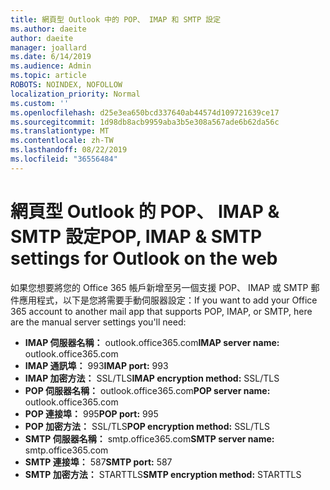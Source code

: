```yaml
---
title: 網頁型 Outlook 中的 POP、 IMAP 和 SMTP 設定
ms.author: daeite
author: daeite
manager: joallard
ms.date: 6/14/2019
ms.audience: Admin
ms.topic: article
ROBOTS: NOINDEX, NOFOLLOW
localization_priority: Normal
ms.custom: ''
ms.openlocfilehash: d25e3ea650bcd337640ab44574d109721639ce17
ms.sourcegitcommit: 1d98db8acb9959aba3b5e308a567ade6b62da56c
ms.translationtype: MT
ms.contentlocale: zh-TW
ms.lasthandoff: 08/22/2019
ms.locfileid: "36556484"
---
```

# <a name="pop-imap--smtp-settings-for-outlook-on-the-web"></a><span data-ttu-id="c36ed-102">網頁型 Outlook 的 POP、 IMAP & SMTP 設定</span><span class="sxs-lookup"><span data-stu-id="c36ed-102">POP, IMAP & SMTP settings for Outlook on the web</span></span>

<span data-ttu-id="c36ed-103">如果您想要將您的 Office 365 帳戶新增至另一個支援 POP、 IMAP 或 SMTP 郵件應用程式，以下是您將需要手動伺服器設定：</span><span class="sxs-lookup"><span data-stu-id="c36ed-103">If you want to add your Office 365 account to another mail app that supports POP, IMAP, or SMTP, here are the manual server settings you'll need:</span></span>
  
- <span data-ttu-id="c36ed-104">**IMAP 伺服器名稱：** outlook.office365.com</span><span class="sxs-lookup"><span data-stu-id="c36ed-104">**IMAP server name:** outlook.office365.com</span></span>
- <span data-ttu-id="c36ed-105">**IMAP 通訊埠：** 993</span><span class="sxs-lookup"><span data-stu-id="c36ed-105">**IMAP port:** 993</span></span>
- <span data-ttu-id="c36ed-106">**IMAP 加密方法：** SSL/TLS</span><span class="sxs-lookup"><span data-stu-id="c36ed-106">**IMAP encryption method:** SSL/TLS</span></span>
- <span data-ttu-id="c36ed-107">**POP 伺服器名稱：** outlook.office365.com</span><span class="sxs-lookup"><span data-stu-id="c36ed-107">**POP server name:** outlook.office365.com</span></span>  
- <span data-ttu-id="c36ed-108">**POP 連接埠：** 995</span><span class="sxs-lookup"><span data-stu-id="c36ed-108">**POP port:** 995</span></span>  
- <span data-ttu-id="c36ed-109">**POP 加密方法：** SSL/TLS</span><span class="sxs-lookup"><span data-stu-id="c36ed-109">**POP encryption method:** SSL/TLS</span></span>  
- <span data-ttu-id="c36ed-110">**SMTP 伺服器名稱：** smtp.office365.com</span><span class="sxs-lookup"><span data-stu-id="c36ed-110">**SMTP server name:** smtp.office365.com</span></span>
- <span data-ttu-id="c36ed-111">**SMTP 連接埠：** 587</span><span class="sxs-lookup"><span data-stu-id="c36ed-111">**SMTP port:** 587</span></span>
- <span data-ttu-id="c36ed-112">**SMTP 加密方法：** STARTTLS</span><span class="sxs-lookup"><span data-stu-id="c36ed-112">**SMTP encryption method:** STARTTLS</span></span>